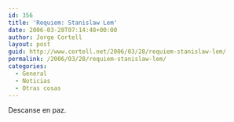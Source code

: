 ```yaml
---
id: 356
title: 'Requiem: Stanislaw Lem'
date: 2006-03-28T07:14:48+00:00
author: Jorge Cortell
layout: post
guid: http://www.cortell.net/2006/03/28/requiem-stanislaw-lem/
permalink: /2006/03/28/requiem-stanislaw-lem/
categories:
  - General
  - Noticias
  - Otras cosas
---
```

Descanse en paz.